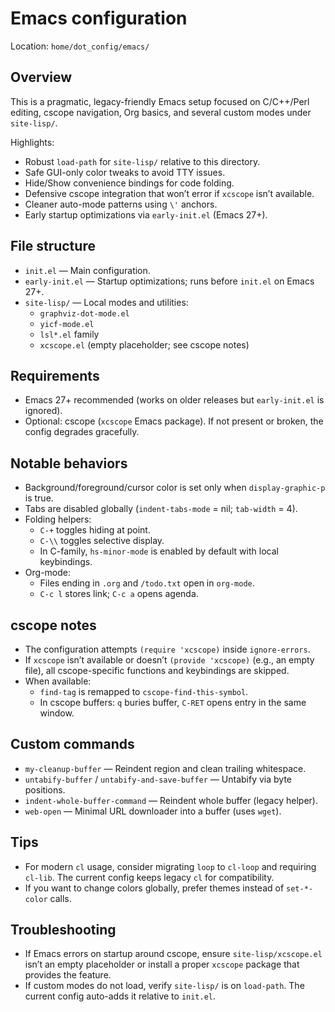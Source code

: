 # Emacs configuration

Location: `home/dot_config/emacs/`

## Overview

This is a pragmatic, legacy-friendly Emacs setup focused on C/C++/Perl editing, cscope navigation, Org basics, and several custom modes under `site-lisp/`.

Highlights:
- Robust `load-path` for `site-lisp/` relative to this directory.
- Safe GUI-only color tweaks to avoid TTY issues.
- Hide/Show convenience bindings for code folding.
- Defensive cscope integration that won’t error if `xcscope` isn’t available.
- Cleaner auto-mode patterns using `\'` anchors.
- Early startup optimizations via `early-init.el` (Emacs 27+).

## File structure

- `init.el` — Main configuration.
- `early-init.el` — Startup optimizations; runs before `init.el` on Emacs 27+.
- `site-lisp/` — Local modes and utilities:
  - `graphviz-dot-mode.el`
  - `yicf-mode.el`
  - `lsl*.el` family
  - `xcscope.el` (empty placeholder; see cscope notes)

## Requirements

- Emacs 27+ recommended (works on older releases but `early-init.el` is ignored).
- Optional: cscope (`xcscope` Emacs package). If not present or broken, the config degrades gracefully.

## Notable behaviors

- Background/foreground/cursor color is set only when `display-graphic-p` is true.
- Tabs are disabled globally (`indent-tabs-mode` = nil; `tab-width` = 4).
- Folding helpers:
  - `C-+` toggles hiding at point.
  - `C-\\` toggles selective display.
  - In C-family, `hs-minor-mode` is enabled by default with local keybindings.
- Org-mode:
  - Files ending in `.org` and `/todo.txt` open in `org-mode`.
  - `C-c l` stores link; `C-c a` opens agenda.

## cscope notes

- The configuration attempts `(require 'xcscope)` inside `ignore-errors`.
- If `xcscope` isn’t available or doesn’t `(provide 'xcscope)` (e.g., an empty file), all cscope-specific functions and keybindings are skipped.
- When available:
  - `find-tag` is remapped to `cscope-find-this-symbol`.
  - In cscope buffers: `q` buries buffer, `C-RET` opens entry in the same window.

## Custom commands

- `my-cleanup-buffer` — Reindent region and clean trailing whitespace.
- `untabify-buffer` / `untabify-and-save-buffer` — Untabify via byte positions.
- `indent-whole-buffer-command` — Reindent whole buffer (legacy helper).
- `web-open` — Minimal URL downloader into a buffer (uses `wget`).

## Tips

- For modern `cl` usage, consider migrating `loop` to `cl-loop` and requiring `cl-lib`. The current config keeps legacy `cl` for compatibility.
- If you want to change colors globally, prefer themes instead of `set-*-color` calls.

## Troubleshooting

- If Emacs errors on startup around cscope, ensure `site-lisp/xcscope.el` isn’t an empty placeholder or install a proper `xcscope` package that provides the feature.
- If custom modes do not load, verify `site-lisp/` is on `load-path`. The current config auto-adds it relative to `init.el`.
